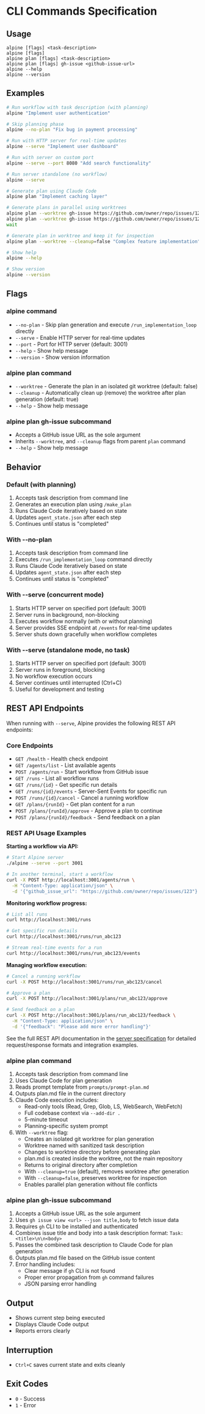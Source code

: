# CLI Commands Specification

## Usage

```
alpine [flags] <task-description>
alpine [flags]
alpine plan [flags] <task-description>
alpine plan [flags] gh-issue <github-issue-url>
alpine --help
alpine --version
```

## Examples

```bash
# Run workflow with task description (with planning)
alpine "Implement user authentication"

# Skip planning phase
alpine --no-plan "Fix bug in payment processing"

# Run with HTTP server for real-time updates
alpine --serve "Implement user dashboard"

# Run with server on custom port
alpine --serve --port 8080 "Add search functionality"

# Run server standalone (no workflow)
alpine --serve

# Generate plan using Claude Code
alpine plan "Implement caching layer"

# Generate plans in parallel using worktrees
alpine plan --worktree gh-issue https://github.com/owner/repo/issues/123 &
alpine plan --worktree gh-issue https://github.com/owner/repo/issues/124 &
wait

# Generate plan in worktree and keep it for inspection
alpine plan --worktree --cleanup=false "Complex feature implementation"

# Show help
alpine --help

# Show version
alpine --version
```

## Flags

### alpine command
- `--no-plan` - Skip plan generation and execute `/run_implementation_loop` directly
- `--serve` - Enable HTTP server for real-time updates
- `--port` - Port for HTTP server (default: 3001)
- `--help` - Show help message
- `--version` - Show version information

### alpine plan command
- `--worktree` - Generate the plan in an isolated git worktree (default: false)
- `--cleanup` - Automatically clean up (remove) the worktree after plan generation (default: true)
- `--help` - Show help message

### alpine plan gh-issue subcommand
- Accepts a GitHub issue URL as the sole argument
- Inherits `--worktree`, and `--cleanup` flags from parent `plan` command
- `--help` - Show help message

## Behavior

### Default (with planning)
1. Accepts task description from command line
2. Generates an execution plan using `/make_plan`
3. Runs Claude Code iteratively based on state
4. Updates `agent_state.json` after each step
5. Continues until status is "completed"

### With --no-plan
1. Accepts task description from command line
2. Executes `/run_implementation_loop` command directly
3. Runs Claude Code iteratively based on state
4. Updates `agent_state.json` after each step
5. Continues until status is "completed"

### With --serve (concurrent mode)
1. Starts HTTP server on specified port (default: 3001)
2. Server runs in background, non-blocking
3. Executes workflow normally (with or without planning)
4. Server provides SSE endpoint at `/events` for real-time updates
5. Server shuts down gracefully when workflow completes

### With --serve (standalone mode, no task)
1. Starts HTTP server on specified port (default: 3001)
2. Server runs in foreground, blocking
3. No workflow execution occurs
4. Server continues until interrupted (Ctrl+C)
5. Useful for development and testing

## REST API Endpoints

When running with `--serve`, Alpine provides the following REST API endpoints:

### Core Endpoints

- `GET /health` - Health check endpoint
- `GET /agents/list` - List available agents
- `POST /agents/run` - Start workflow from GitHub issue
- `GET /runs` - List all workflow runs
- `GET /runs/{id}` - Get specific run details
- `GET /runs/{id}/events` - Server-Sent Events for specific run
- `POST /runs/{id}/cancel` - Cancel a running workflow
- `GET /plans/{runId}` - Get plan content for a run
- `POST /plans/{runId}/approve` - Approve a plan to continue
- `POST /plans/{runId}/feedback` - Send feedback on a plan

### REST API Usage Examples

**Starting a workflow via API:**
```bash
# Start Alpine server
./alpine --serve --port 3001

# In another terminal, start a workflow
curl -X POST http://localhost:3001/agents/run \
  -H "Content-Type: application/json" \
  -d '{"github_issue_url": "https://github.com/owner/repo/issues/123"}'
```

**Monitoring workflow progress:**
```bash
# List all runs
curl http://localhost:3001/runs

# Get specific run details
curl http://localhost:3001/runs/run_abc123

# Stream real-time events for a run
curl http://localhost:3001/runs/run_abc123/events
```

**Managing workflow execution:**
```bash
# Cancel a running workflow
curl -X POST http://localhost:3001/runs/run_abc123/cancel

# Approve a plan
curl -X POST http://localhost:3001/plans/run_abc123/approve

# Send feedback on a plan
curl -X POST http://localhost:3001/plans/run_abc123/feedback \
  -H "Content-Type: application/json" \
  -d '{"feedback": "Please add more error handling"}'
```

See the full REST API documentation in the [server specification](server.md#rest-api-endpoints) for detailed request/response formats and integration examples.

### alpine plan command
1. Accepts task description from command line
2. Uses Claude Code for plan generation
3. Reads prompt template from `prompts/prompt-plan.md`
4. Outputs plan.md file in the current directory
5. Claude Code execution includes:
   - Read-only tools (Read, Grep, Glob, LS, WebSearch, WebFetch)
   - Full codebase context via `--add-dir .`
   - 5-minute timeout
   - Planning-specific system prompt
6. With `--worktree` flag:
   - Creates an isolated git worktree for plan generation
   - Worktree named with sanitized task description
   - Changes to worktree directory before generating plan
   - plan.md is created inside the worktree, not the main repository
   - Returns to original directory after completion
   - With `--cleanup=true` (default), removes worktree after generation
   - With `--cleanup=false`, preserves worktree for inspection
   - Enables parallel plan generation without file conflicts

### alpine plan gh-issue subcommand
1. Accepts a GitHub issue URL as the sole argument
2. Uses `gh issue view <url> --json title,body` to fetch issue data
3. Requires `gh` CLI to be installed and authenticated
4. Combines issue title and body into a task description format: `Task: <title>\n\n<body>`
5. Passes the combined task description to Claude Code for plan generation
6. Outputs plan.md file based on the GitHub issue content
7. Error handling includes:
   - Clear message if `gh` CLI is not found
   - Proper error propagation from `gh` command failures
   - JSON parsing error handling

## Output

- Shows current step being executed
- Displays Claude Code output
- Reports errors clearly

## Interruption

- `Ctrl+C` saves current state and exits cleanly

## Exit Codes

- `0` - Success
- `1` - Error
